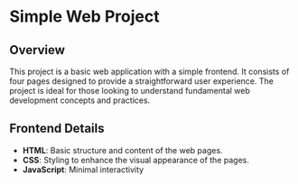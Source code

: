 # Simple Web Project

## Overview

This project is a basic web application with a simple frontend. It consists of four pages designed to provide a straightforward user experience. 
The project is ideal for those looking to understand fundamental web development concepts and practices.



## Frontend Details

- **HTML**: Basic structure and content of the web pages.
- **CSS**: Styling to enhance the visual appearance of the pages.
- **JavaScript**: Minimal interactivity
